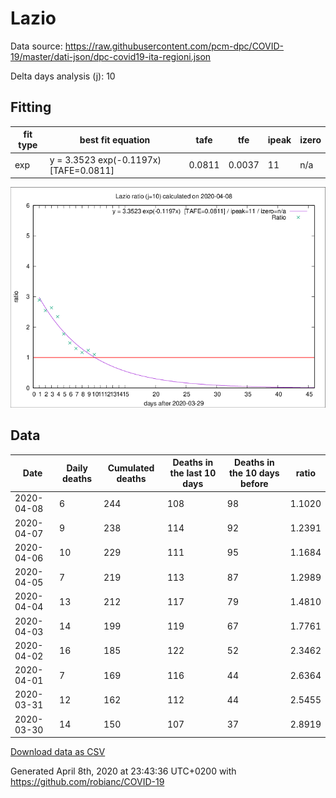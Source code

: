# Lazio

Data source: https://raw.githubusercontent.com/pcm-dpc/COVID-19/master/dati-json/dpc-covid19-ita-regioni.json

Delta days analysis (j): 10

## Fitting 
|fit type|best fit equation|tafe|tfe|ipeak|izero|
|-------|-----|--------|------|---|---|
|exp|y = 3.3523 exp(-0.1197x)  [TAFE=0.0811]|0.0811|0.0037|11|n/a|

![Plot](COVID-19_lazio_j10_2020-04-08.png)

## Data
|Date|Daily deaths|Cumulated deaths|Deaths in the last 10 days|Deaths in the 10 days before|ratio|
|----|----------|-----------|-------|--------------------|-----|
|2020-04-08|6|244|108|98|1.1020|
|2020-04-07|9|238|114|92|1.2391|
|2020-04-06|10|229|111|95|1.1684|
|2020-04-05|7|219|113|87|1.2989|
|2020-04-04|13|212|117|79|1.4810|
|2020-04-03|14|199|119|67|1.7761|
|2020-04-02|16|185|122|52|2.3462|
|2020-04-01|7|169|116|44|2.6364|
|2020-03-31|12|162|112|44|2.5455|
|2020-03-30|14|150|107|37|2.8919|

[Download data as CSV](COVID-19_lazio_j10_2020-04-08.csv)

Generated April 8th, 2020 at 23:43:36 UTC+0200 with https://github.com/robianc/COVID-19
